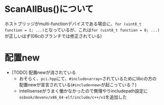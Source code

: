 # ScanAllBus()について
ホストブリッジがmulti-functionデバイスである場合に、`for (uint8_t function = 1; ...)`となっているが、これは`for (uint8_t function = 0; ...)`が正しいはず(06cのブランチでは修正されている)

# 配置new
- [TODO] 配置newが消されている
  - おそらく、`pci.hpp`にて、`#include<array>`されているためにlibcの方の配置newが宣言されている(`#include<new>`が起こっている？)
  - intellisenseがうまく働かなかったので無理やりincludepath設定に`osbook/devenv/x86_64-elf/include/c++/v1`を追加した